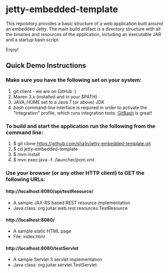 jetty-embedded-template
=======================
This repository provides a basic structure of a web application built around an embedded Jetty. The main build artifact
is a directory structure with all the binaries and resources of the application, including an executable JAR and a startup
bash script.

Enjoy!


Quick Demo Instructions
-----------------------

### Make sure you have the following set on your system:

1. git client - we are on GitHub :)
2. Maven 3.x (installed and in your $PATH)
3. JAVA_HOME set to a Java 7 (or above) JDK
4. *bash* command-line interface is required in order to activate the "integration" profile, which runs integration tests. [GitBash](http://git-scm.com/download/win) is great!


### To build and start the application run the following from the command line:

1. $ git clone https://github.com/sha1n/jetty-embedded-template.git
2. $ cd jetty-embedded-template
3. $ mvn install
4. $ mvn exec:java -f ./launcher/pom.xml

### Use your browser (or any other HTTP client) to GET the following URLs:

#### http://localhost:8080/api/testResource/

* A sample JAX-RS based REST resource implementation
* Java class: org.juitar.web.rest.resources.TestResource

#### http://localhost:8080/

* A sample static HTML page
* File: index.html

#### http://localhost:8080/testServlet

* A sample Servlet 3 servlet implementation
* Java class: org.juitar.servlet.TestServlet
